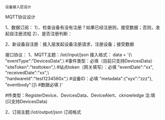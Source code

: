 
	设备接入层设计


MQTT协议设计

1、数据订阅：
1）、检查设备有没有注册？如果已经注册则，接受数据；否则，发起自注册流程
2）、是否注册判断：


2、新设备自注册：接入层发起设备注册请求，注册设备；接受数据


接口协议：
1、MQTT主题：/iot/input/json
接入格式：
data = '{\ 
"eventType":"DevicesData",\		#事件类型：必填（目前只支持DevicesData）
"siteToken":"testtoken",\		#站点token（网关填写）：必填
"eventDate":"xx",\
"receivedDate":"xx",\			
"hardwareId":"test1234560x",\	#设备ID：必填
"metadata":{"xyx":"zzz"},\
"eventbody":[]\					#数据必填
}'

#件类型：RegisterDevice、DevicesData、DeviceAlert、cknowledge
注:填 (只支持DevicesData)


2、订阅主题:/iot/output/json
订阅格式



